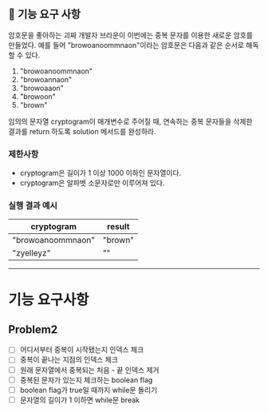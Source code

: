 ## 🚀 기능 요구 사항

암호문을 좋아하는 괴짜 개발자 브라운이 이번에는 중복 문자를 이용한 새로운 암호를 만들었다. 예를 들어 "browoanoommnaon"이라는 암호문은 다음과 같은 순서로 해독할 수 있다.

1. "browoanoommnaon"
2. "browoannaon"
3. "browoaaon"
4. "browoon"
5. "brown"

임의의 문자열 cryptogram이 매개변수로 주어질 때, 연속하는 중복 문자들을 삭제한 결과를 return 하도록 solution 메서드를 완성하라.

### 제한사항

- cryptogram은 길이가 1 이상 1000 이하인 문자열이다.
- cryptogram은 알파벳 소문자로만 이루어져 있다.

### 실행 결과 예시

| cryptogram | result |
| --- | --- |
| "browoanoommnaon" | "brown" |
| "zyelleyz" | "" |

-------------
# 기능 요구사항

## Problem2

- [ ] 어디서부터 중복이 시작됐는지 인덱스 체크
- [ ] 중복이 끝나는 지점의 인덱스 체크
- [ ] 원래 문자열에서 중복되는 처음 - 끝 인덱스 제거
- [ ] 중복된 문자가 있는지 체크하는 boolean flag
- [ ] boolean flag가 true일 때까지 while문 돌리기
- [ ] 문자열의 길이가 1 이하면 while문 break